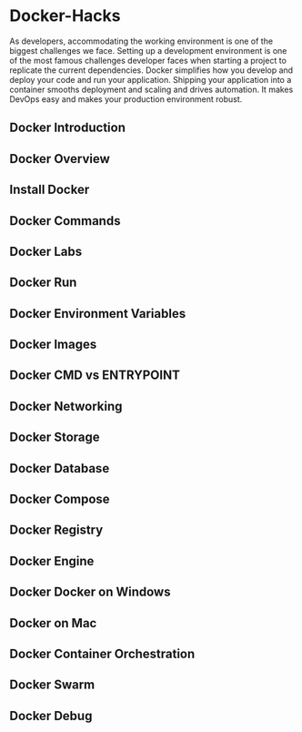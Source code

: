# Docker-Hacks
As developers, accommodating the working environment is one of the biggest challenges we face. Setting up a development environment is one of the most famous challenges developer faces when starting a project to replicate the current dependencies. Docker simplifies how you develop and deploy your code and run your application. Shipping your application into a container smooths deployment and scaling and drives automation. It makes DevOps easy and makes your production environment robust.



## Docker Introduction
## Docker Overview
## Install Docker
## Docker Commands
## Docker Labs
## Docker Run
## Docker Environment Variables
## Docker Images
## Docker CMD vs ENTRYPOINT
## Docker Networking
## Docker Storage
## Docker Database
## Docker Compose
## Docker Registry
## Docker Engine
## Docker Docker on Windows
## Docker on Mac
## Docker Container Orchestration
## Docker Swarm
## Docker Debug
